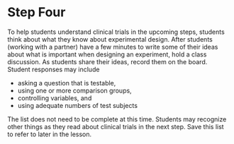 # Step Four

To help students understand clinical trials in the upcoming steps, students think about what they know about experimental design. After students (working with a partner) have a few minutes to write some of their ideas about what is important when designing an experiment, hold a class discussion. As students share their ideas, record them on the board. Student responses may include 

- asking a question that is testable,
- using one or more comparison groups,
- controlling variables, and
- using adequate numbers of test subjects

The list does not need to be complete at this time. Students may recognize other things as they read about clinical trials in the next step. Save this list to refer to later in the lesson. 
